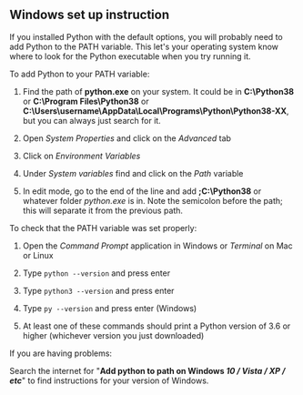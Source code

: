 ## Windows set up instruction
If you installed Python with the default options,
you will probably need to add Python to the PATH variable.
This let's your operating system know where to look for the Python executable
when you try running it.

To add Python to your PATH variable:
1. Find the path of **python.exe** on your system.
It could be in **C:\Python38** or **C:\Program Files\Python38** 
or **C:\Users\username\AppData\Local\Programs\Python\Python38-XX**, 
but you can always just search for it.

1. Open *System Properties* and click on the *Advanced* tab

1. Click on *Environment Variables*

1. Under *System variables* find and click on the *Path* variable

1. In edit mode, go to the end of the line and add **;C:\Python38** or whatever folder *python.exe* is in. 
Note the semicolon before the path; this will separate it from the previous path.

To check that the PATH variable was set properly:
1. Open the *Command Prompt* application in Windows
or *Terminal* on Mac or Linux

1. Type `python --version` and press enter

1. Type `python3 --version` and press enter

1. Type `py --version` and press enter (Windows)

1. At least one of these commands should print 
a Python version of 3.6 or higher 
(whichever version you just downloaded)

If you are having problems:

Search the internet for "**Add python to path on Windows *10 / Vista / XP / etc***"
to find instructions for your version of Windows.
